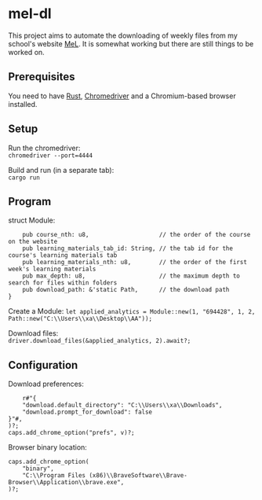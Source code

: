 # mel-dl
This project aims to automate the downloading of weekly files from my school's website [MeL](https://mel.np.edu.sg). It is somewhat working but there are still things to be worked on.
## Prerequisites
You need to have [Rust](https://www.rust-lang.org/tools/install), [Chromedriver](https://chromedriver.chromium.org/downloads) and a Chromium-based browser installed.


## Setup
Run the chromedriver:\
```chromedriver --port=4444```

Build and run (in a separate tab):\
```cargo run```


## Program
struct Module:
```pub struct Module {
    pub course_nth: u8,                    // the order of the course on the website
    pub learning_materials_tab_id: String, // the tab id for the course's learning materials tab
    pub learning_materials_nth: u8,        // the order of the first week's learning materials
    pub max_depth: u8,                     // the maximum depth to search for files within folders
    pub download_path: &'static Path,      // the download path
}
```

Create a Module:
```let applied_analytics = Module::new(1, "694428", 1, 2, Path::new("C:\\Users\\xa\\Desktop\\AA"));```

Download files:\
```driver.download_files(&applied_analytics, 2).await?;```


## Configuration
Download preferences:
```let v: Value = serde_json::from_str(
    r#"{
    "download.default_directory": "C:\\Users\\xa\\Downloads",
    "download.prompt_for_download": false
}"#,
)?;
caps.add_chrome_option("prefs", v)?;
```

Browser binary location:
```
caps.add_chrome_option(
    "binary",
    "C:\\Program Files (x86)\\BraveSoftware\\Brave-Browser\\Application\\brave.exe",
)?;
```